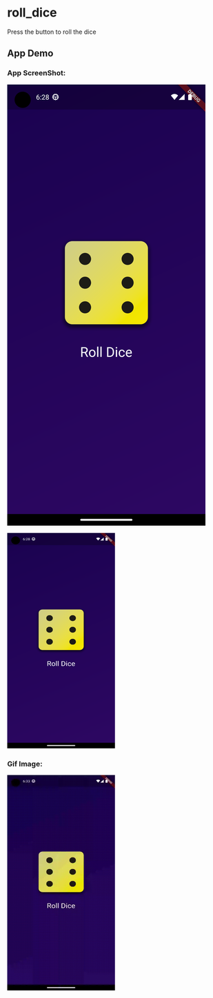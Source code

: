 # roll_dice

Press the button to roll the dice 

## App Demo

### App ScreenShot:

![Roll Dice image](./assets/images/roll_dice.png) 

<img src='./assets/images/roll_dice.png' width ="250" height="500">

### Gif Image:

<img src='./assets/images/roll_dicegif.gif' width ="250" height="500">


